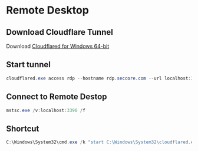 # Remote Desktop

## Download Cloudflare Tunnel

Download [Cloudflared for Windows 64-bit](https://github.com/cloudflare/cloudflared/releases/latest/download/cloudflared-windows-amd64.exe)

## Start tunnel

```PowerShell
cloudflared.exe access rdp --hostname rdp.seccore.com --url localhost:3390
```

## Connect to Remote Destop

```PowerShell
mstsc.exe /v:localhost:3390 /f
```

## Shortcut

```PowerShell
C:\Windows\System32\cmd.exe /k "start C:\Windows\System32\cloudflared.exe access rdp --hostname rdp.seccore.com --url localhost:3390 && mstsc /v:localhost:3390 /f"
```
